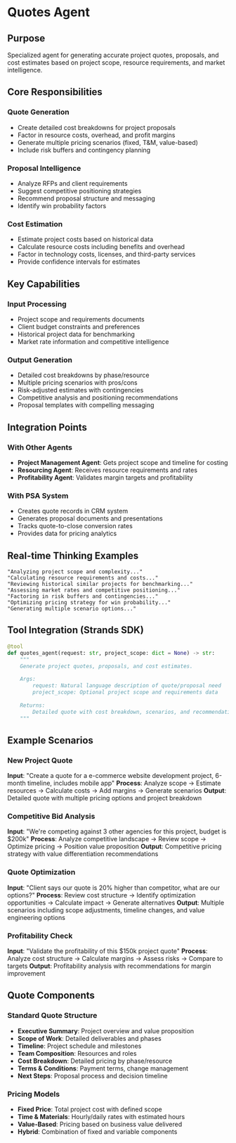 # Quotes Agent

## Purpose
Specialized agent for generating accurate project quotes, proposals, and cost estimates based on project scope, resource requirements, and market intelligence.

## Core Responsibilities

### Quote Generation
- Create detailed cost breakdowns for project proposals
- Factor in resource costs, overhead, and profit margins
- Generate multiple pricing scenarios (fixed, T&M, value-based)
- Include risk buffers and contingency planning

### Proposal Intelligence
- Analyze RFPs and client requirements
- Suggest competitive positioning strategies
- Recommend proposal structure and messaging
- Identify win probability factors

### Cost Estimation
- Estimate project costs based on historical data
- Calculate resource costs including benefits and overhead
- Factor in technology costs, licenses, and third-party services
- Provide confidence intervals for estimates

## Key Capabilities

### Input Processing
- Project scope and requirements documents
- Client budget constraints and preferences
- Historical project data for benchmarking
- Market rate information and competitive intelligence

### Output Generation
- Detailed cost breakdowns by phase/resource
- Multiple pricing scenarios with pros/cons
- Risk-adjusted estimates with contingencies
- Competitive analysis and positioning recommendations
- Proposal templates with compelling messaging

## Integration Points

### With Other Agents
- **Project Management Agent**: Gets project scope and timeline for costing
- **Resourcing Agent**: Receives resource requirements and rates
- **Profitability Agent**: Validates margin targets and profitability

### With PSA System
- Creates quote records in CRM system
- Generates proposal documents and presentations
- Tracks quote-to-close conversion rates
- Provides data for pricing analytics

## Real-time Thinking Examples

```
"Analyzing project scope and complexity..."
"Calculating resource requirements and costs..."
"Reviewing historical similar projects for benchmarking..."
"Assessing market rates and competitive positioning..."
"Factoring in risk buffers and contingencies..."
"Optimizing pricing strategy for win probability..."
"Generating multiple scenario options..."
```

## Tool Integration (Strands SDK)

```python
@tool
def quotes_agent(request: str, project_scope: dict = None) -> str:
    """
    Generate project quotes, proposals, and cost estimates.
    
    Args:
        request: Natural language description of quote/proposal need
        project_scope: Optional project scope and requirements data
        
    Returns:
        Detailed quote with cost breakdown, scenarios, and recommendations
    """
```

## Example Scenarios

### New Project Quote
**Input**: "Create a quote for a e-commerce website development project, 6-month timeline, includes mobile app"
**Process**: Analyze scope → Estimate resources → Calculate costs → Add margins → Generate scenarios
**Output**: Detailed quote with multiple pricing options and project breakdown

### Competitive Bid Analysis
**Input**: "We're competing against 3 other agencies for this project, budget is $200k"
**Process**: Analyze competitive landscape → Review scope → Optimize pricing → Position value proposition
**Output**: Competitive pricing strategy with value differentiation recommendations

### Quote Optimization
**Input**: "Client says our quote is 20% higher than competitor, what are our options?"
**Process**: Review cost structure → Identify optimization opportunities → Calculate impact → Generate alternatives
**Output**: Multiple scenarios including scope adjustments, timeline changes, and value engineering options

### Profitability Check
**Input**: "Validate the profitability of this $150k project quote"
**Process**: Analyze cost structure → Calculate margins → Assess risks → Compare to targets
**Output**: Profitability analysis with recommendations for margin improvement

## Quote Components

### Standard Quote Structure
- **Executive Summary**: Project overview and value proposition
- **Scope of Work**: Detailed deliverables and phases
- **Timeline**: Project schedule and milestones
- **Team Composition**: Resources and roles
- **Cost Breakdown**: Detailed pricing by phase/resource
- **Terms & Conditions**: Payment terms, change management
- **Next Steps**: Proposal process and decision timeline

### Pricing Models
- **Fixed Price**: Total project cost with defined scope
- **Time & Materials**: Hourly/daily rates with estimated hours
- **Value-Based**: Pricing based on business value delivered
- **Hybrid**: Combination of fixed and variable components 